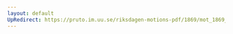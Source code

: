 ```yaml
---
layout: default
UpRedirect: https://pruto.im.uu.se/riksdagen-motions-pdf/1869/mot_1869__ak__108/mot_1869__ak__108-001.pdf
---
```

